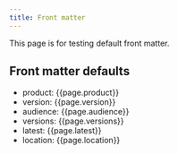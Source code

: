 ```yaml
---
title: Front matter
---
```


This page is for testing default front matter. 

## Front matter defaults 

* product: {{page.product}} 
* version: {{page.version}}
* audience: {{page.audience}}
* versions: {{page.versions}}
* latest: {{page.latest}}
* location: {{page.location}}